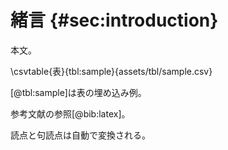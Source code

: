 # 緒言 {#sec:introduction}

本文。

<!-- textlint-disable ja-no-mixed-period -->
\csvtable{表}{tbl:sample}{assets/tbl/sample.csv}
<!-- textlint-enable ja-no-mixed-period -->

[@tbl:sample]は表の埋め込み例。

参考文献の参照[@bib:latex]。

読点と句読点は自動で変換される。
